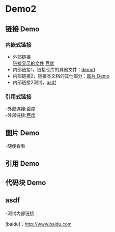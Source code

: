 # Demo2

## 链接 Demo

### 内嵌式链接	
- 外部链接	
[链接显示的文件](URL地址)
[百度](http://www.baidu.com)
- 内部链接1，链接仓库的其他文件：[demo1](demo1.md)
- 内部链接2，链接本文档的其他部分：[图片 Demo](Demo2.md#图片-Demo)
- 内部链接2测试，[asdf]()

### 引用式链接	
-外部连接:[百度]	
-外部链接:[百度](baidu)

## 图片 Demo
-随便看看
## 引用 Demo

## 代码块 Demo

## asdf
-测试内部链接

<!--以下是本文档中用到的链接-->
[百度]:http://www.baidu.com
[baidu]：http://www.baidu.com
